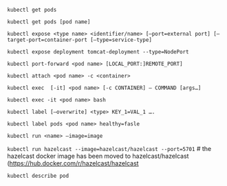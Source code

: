 ` kubectl get pods `

` kubectl get pods [pod name] `

` kubectl expose <type name> <identifier/name> [—port=external port] [—target-port=container-port [—type=service-type] `

` kubectl expose deployment tomcat-deployment --type=NodePort `

` kubectl port-forward <pod name> [LOCAL_PORT:]REMOTE_PORT] `

` kubectl attach <pod name> -c <container> `

` kubectl exec  [-it] <pod name> [-c CONTAINER] — COMMAND [args…] `


` kubectl exec -it <pod name> bash `

` kubectl label [—overwrite] <type> KEY_1=VAL_1 …. `

` kubectl label pods <pod name> healthy=fasle `

` kubectl run <name> —image=image `

` kubectl run hazelcast --image=hazelcast/hazelcast --port=5701 `
        # the hazelcast docker image has been moved to hazelcast/hazelcast (https://hub.docker.com/r/hazelcast/hazelcast

` kubectl describe pod `
